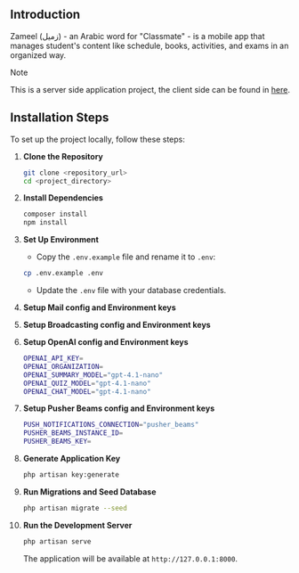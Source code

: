 ## Introduction

Zameel (زميل) - an Arabic word for "Classmate" - is a mobile app that manages student's content like schedule, books, activities, and exams in an organized way.

> [!NOTE]  
> This is a server side application project, the client side can be found in [here](https://github.com/khateeboveskey/zameel).

## Installation Steps

To set up the project locally, follow these steps:

1.  **Clone the Repository**

    ```sh
    git clone <repository_url>
    cd <project_directory>
    ```

2.  **Install Dependencies**

    ```sh
    composer install
    npm install
    ```

3.  **Set Up Environment**

    -   Copy the `.env.example` file and rename it to `.env`:

    ```sh
    cp .env.example .env
    ```

    -   Update the `.env` file with your database credentials.

4.  **Setup Mail config and Environment keys**

5.  **Setup Broadcasting config and Environment keys**

6.  **Setup OpenAI config and Environment keys**

    ```sh
    OPENAI_API_KEY=
    OPENAI_ORGANIZATION=
    OPENAI_SUMMARY_MODEL="gpt-4.1-nano"
    OPENAI_QUIZ_MODEL="gpt-4.1-nano"
    OPENAI_CHAT_MODEL="gpt-4.1-nano"
    ```

7.  **Setup Pusher Beams config and Environment keys**

    ```sh
    PUSH_NOTIFICATIONS_CONNECTION="pusher_beams"
    PUSHER_BEAMS_INSTANCE_ID=
    PUSHER_BEAMS_KEY=
    ```

8.  **Generate Application Key**

    ```sh
    php artisan key:generate
    ```

9.  **Run Migrations and Seed Database**

    ```sh
    php artisan migrate --seed
    ```

10. **Run the Development Server**
    ```sh
    php artisan serve
    ```
    The application will be available at `http://127.0.0.1:8000`.
